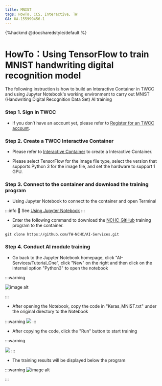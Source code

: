 ```yaml
---
title: MNIST
tags: HowTo, CCS, Interactive, TW
GA: UA-155999456-1
---
```


{%hackmd @docsharedstyle/default %}

# HowTo：Using TensorFlow to train MNIST handwriting digital recognition model


The following instruction is how to build an Interactive Container in TWCC and using Jupyter Notebook's working environment to carry out MNIST (Handwriting Digital Recognition Data Set) AI training

### Step 1. Sign in TWCC

- If you don’t have an account yet, please refer to [Register for an TWCC account](https://www.twcc.ai/doc?page=register_account).

### Step 2. Create a TWCC Interactive Container

- Please refer to [Interactive Container](https://www.twcc.ai/doc?page=container#建立開發型容器) to create a Interactive Container.

- Please select TensorFlow for the image file type, select the version that supports Python 3 for the image file, and set the hardware to support 1 GPU.

### Step 3. Connect to the container and download the training program

- Using Jupyter Notebook to connect to the container and open Terminal

:::info
:book: See [Using Jupyter Notebook](https://www.twcc.ai/doc?page=container#使用-Jupyter-Notebook)
:::

- Enter the following command to download the [NCHC_GitHub](https://github.com/TW-NCHC/AI-Services/tree/V3Training) training program to the container.

```bash=
git clone https://github.com/TW-NCHC/AI-Services.git
```

### Step 4. Conduct AI module training

- Go back to the Jupyter Notebook homepage, click "AI-Services/Tutorial_One", click "New" on the right and then click on the internal option "Python3" to open the notebook

:::warning

![image alt](https://cos.twcc.ai/SYS-MANUAL/uploads/upload_741c6409b790a637a6fc3a5b85fe4759.png)

:::

- After opening the Notebook, copy the code in "Keras_MNIST.txt" under the original directory to the Notebook

:::warning
![](https://cos.twcc.ai/SYS-MANUAL/uploads/upload_4631ce4a4dfff5fad7874e08041d5e76.png)
:::

- After copying the code, click the "Run" button to start training

:::warning

![](https://cos.twcc.ai/SYS-MANUAL/uploads/upload_7b80831b219a52644c473d5c28f63c23.png)
:::

- The training results will be displayed below the program

:::warning
![image alt](https://cos.twcc.ai/SYS-MANUAL/uploads/upload_e75db6ac0a38f206b58096367ec24e5f.png)

:::
